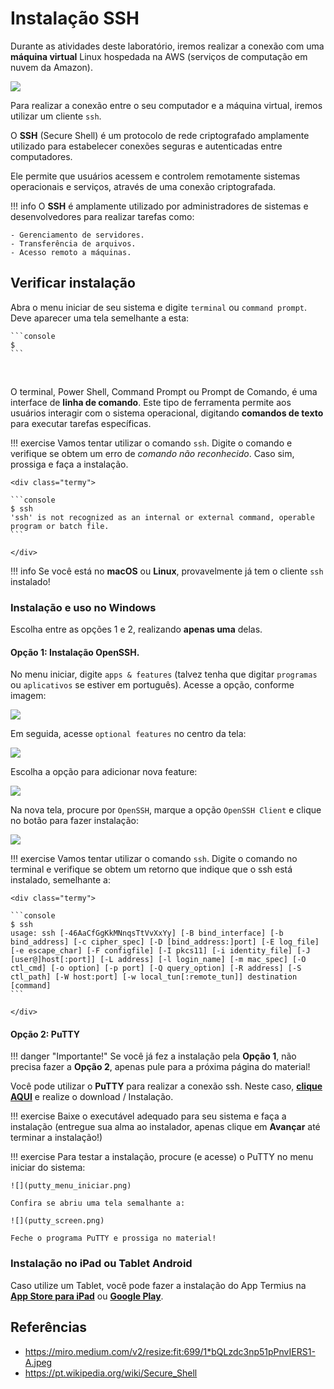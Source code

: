 # Instalação SSH

Durante as atividades deste laboratório, iremos realizar a conexão com uma **máquina virtual** Linux hospedada na AWS (serviços de computação em nuvem da Amazon).

![](ssh.jpg)

Para realizar a conexão entre o seu computador e a máquina virtual, iremos utilizar um cliente `ssh`.

O **SSH** (Secure Shell) é um protocolo de rede criptografado amplamente utilizado para estabelecer conexões seguras e autenticadas entre computadores.
    
Ele permite que usuários acessem e controlem remotamente sistemas operacionais e serviços, através de uma conexão criptografada.

!!! info
    O **SSH** é amplamente utilizado por administradores de sistemas e desenvolvedores para realizar tarefas como:
    
    - Gerenciamento de servidores.
    - Transferência de arquivos.
    - Acesso remoto a máquinas.

## Verificar instalação

Abra o menu iniciar de seu sistema e digite `terminal` ou `command prompt`. Deve aparecer uma tela semelhante a esta:

<div class="termy">

    ```console
    $
    ```

</div>
<br>

O terminal, Power Shell, Command Prompt ou Prompt de Comando, é uma interface de **linha de comando**. Este tipo de ferramenta permite aos usuários interagir com o sistema operacional, digitando **comandos de texto** para executar tarefas específicas.

!!! exercise
    Vamos tentar utilizar o comando `ssh`. Digite o comando e verifique se obtem um erro de *comando não reconhecido*. Caso sim, prossiga e faça a instalação.

    <div class="termy">

    ```console
    $ ssh
    'ssh' is not recognized as an internal or external command, operable program or batch file.
    ```

    </div>

!!! info
    Se você está no **macOS** ou **Linux**, provavelmente já tem o cliente `ssh` instalado!


### Instalação e uso no Windows

Escolha entre as opções 1 e 2, realizando **apenas uma** delas.

#### Opção 1: Instalação OpenSSH.

No menu iniciar, digite `apps & features` (talvez tenha que digitar `programas` ou `aplicativos` se estiver em português). Acesse a opção, conforme imagem:

![](apps_features.png)

Em seguida, acesse `optional features` no centro da tela:

![](optional_features.png)

Escolha a opção para adicionar nova feature:

![](add_feature.png)

Na nova tela, procure por `OpenSSH`, marque a opção `OpenSSH Client` e clique no botão para fazer instalação:

![](install_feature.png)

!!! exercise
    Vamos tentar utilizar o comando `ssh`. Digite o comando no terminal e verifique se obtem um retorno que indique que o ssh está instalado, semelhante a:

    <div class="termy">

    ```console
    $ ssh
    usage: ssh [-46AaCfGgKkMNnqsTtVvXxYy] [-B bind_interface] [-b bind_address] [-c cipher_spec] [-D [bind_address:]port] [-E log_file] [-e escape_char] [-F configfile] [-I pkcs11] [-i identity_file] [-J [user@]host[:port]] [-L address] [-l login_name] [-m mac_spec] [-O ctl_cmd] [-o option] [-p port] [-Q query_option] [-R address] [-S ctl_path] [-W host:port] [-w local_tun[:remote_tun]] destination [command] 
    ```

    </div>

#### Opção 2: PuTTY

!!! danger "Importante!"
    Se você já fez a instalação pela **Opção 1**, não precisa fazer a **Opção 2**, apenas pule para a próxima página do material!

Você pode utilizar o **PuTTY** para realizar a conexão ssh. Neste caso, [**clique AQUI**](https://www.chiark.greenend.org.uk/~sgtatham/putty/latest.html) e realize o download / Instalação.

!!! exercise
    Baixe o executável adequado para seu sistema e faça a instalação (entregue sua alma ao instalador, apenas clique em **Avançar** até terminar a instalação!)

!!! exercise
    Para testar a instalação, procure (e acesse) o PuTTY no menu iniciar do sistema:

    ![](putty_menu_iniciar.png)

    Confira se abriu uma tela semalhante a:

    ![](putty_screen.png)

    Feche o programa PuTTY e prossiga no material!

### Instalação no iPad ou Tablet Android

Caso utilize um Tablet, você pode fazer a instalação do App Termius na [**App Store para iPad**](https://apps.apple.com/br/app/termius-terminal-ssh-client/id549039908) ou [**Google Play**](https://play.google.com/store/apps/details?id=com.server.auditor.ssh.client&hl=pt_BR&gl=US).

## Referências
- https://miro.medium.com/v2/resize:fit:699/1*bQLzdc3np51pPnvIERS1-A.jpeg
- https://pt.wikipedia.org/wiki/Secure_Shell